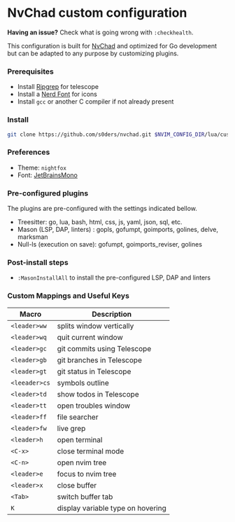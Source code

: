 # NvChad custom configuration

**Having an issue?** Check what is going wrong with `:checkhealth`.

This configuration is built for [NvChad](https://nvchad.com) and optimized for Go development but can be adapted to any purpose by customizing plugins.

### Prerequisites
 - Install [Ripgrep](https://github.com/BurntSushi/ripgrep) for telescope
 - Install a [Nerd Font](https://www.nerdfonts.com/font-downloads) for icons
 - Install `gcc` or another C compiler if not already present

### Install

```bash
git clone https://github.com/s0ders/nvchad.git $NVIM_CONFIG_DIR/lua/custom/
```

### Preferences

- Theme: `nightfox`
- Font:  [JetBrainsMono](https://github.com/ryanoasis/nerd-fonts/releases/download/v3.1.1/JetBrainsMono.zip)

### Pre-configured plugins

The plugins are pre-configured with the settings indicated bellow.

- Treesitter: go, lua, bash, html, css, js, yaml, json, sql, etc.
- Mason (LSP, DAP, linters) : gopls, gofumpt, goimports, golines, delve, marksman
- Null-ls (execution on save): gofumpt, goimports_reviser, golines

### Post-install steps

- `:MasonInstallAll` to install the pre-configured LSP, DAP and linters

### Custom Mappings and Useful Keys

| Macro         | Description                       |
| ------------- | --------------------------------- |
| `<leader>ww`  | splits window vertically          |
| `<leader>wq`  | quit current window               |
| `<leader>gc`  | git commits using Telescope       |
| `<leader>gb`  | git branches in Telescope         |
| `<leader>gt`  | git status in Telescope           |
| `<leeader>cs` | symbols outline                   |
| `<leader>td`  | show todos in Telescope           |
| `<leader>tt`  | open troubles window              |
| `<leader>ff`  | file searcher                     |
| `<leader>fw`  | live grep                         |
| `<leader>h`   | open terminal                     |
| `<C-x>`       | close terminal mode               |
| `<C-n>`       | open nvim tree                    |
| `<leader>e`   | focus to nvim tree                |
| `<leader>x`   | close buffer                      |
| `<Tab>`       | switch buffer tab                 |
| `K`           | display variable type on hovering |
